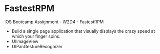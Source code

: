 # FastestRPM
iOS Bootcamp Assignment - W2D4 - FastestRPM

* Build a single page application that visually displays the crazy speed at which your finger spins.
* UIImageView
* UIPanGestureRecognizer
